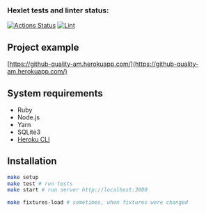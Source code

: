 ### Hexlet tests and linter status:
[![Actions Status](https://github.com/leshasmp/rails-project-lvl4/workflows/hexlet-check/badge.svg)](https://github.com/leshasmp/rails-project-lvl4/actions)
[![Lint](https://github.com/leshasmp/rails-project-lvl4/actions/workflows/lint.yml/badge.svg)](https://github.com/leshasmp/rails-project-lvl4/actions/workflows/lint.yml)

## Project example

[https://github-quality-am.herokuapp.com/](https://github-quality-am.herokuapp.com/)

## System requirements

* Ruby
* Node.js
* Yarn
* SQLite3
* [Heroku CLI](https://devcenter.heroku.com/articles/heroku-cli#download-and-install)

## Installation

```sh
make setup
make test # run tests
make start # run server http://localhost:3000

make fixtures-load # sometimes, when fixtures were changed